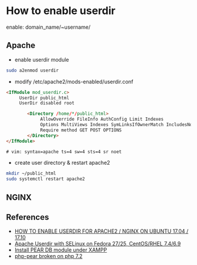 # How to enable userdir
enable: domain_name/~username/

## Apache
* enable userdir module
```bash
sudo a2enmod userdir
```

* modify /etc/apache2/mods-enabled/userdir.conf
```html
<IfModule mod_userdir.c>
     UserDir public_html
     UserDir disabled root

        <Directory /home/*/public_html>
             AllowOverride FileInfo AuthConfig Limit Indexes
             Options MultiViews Indexes SymLinksIfOwnerMatch IncludesNoExec
             Require method GET POST OPTIONS
        </Directory>
</IfModule>

# vim: syntax=apache ts=4 sw=4 sts=4 sr noet
```

* create user directory & restart apache2
```bash
mkdir ~/public_html
sudo systemctl restart apache2
```




## NGINX

## References
* [HOW TO ENABLE USERDIR FOR APACHE2 / NGINX ON UBUNTU 17.04 / 17.10](https://websiteforstudents.com/enable-userdir-apache2-nginx-ubuntu-17-04-17-10/)
* [Apache Userdir with SELinux on Fedora 27/25, CentOS/RHEL 7.4/6.9](https://www.if-not-true-then-false.com/2010/enable-apache-userdir-with-selinux-on-fedora-centos-red-hat-rhel/)
* [Install PEAR DB module under XAMPP](https://jerryoem.wordpress.com/2009/02/12/install-pear-db-module-under-xampp/)
* [php-pear broken on php 7.2](https://github.com/oerdnj/deb.sury.org/issues/668)